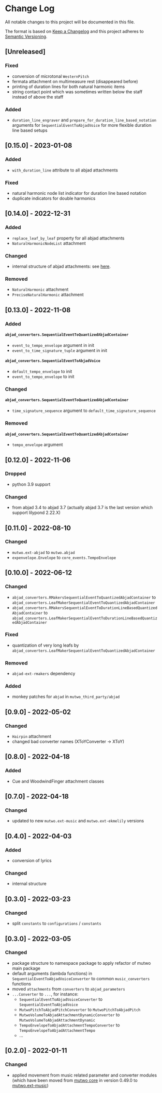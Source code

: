 # Change Log

All notable changes to this project will be documented in this file.

The format is based on [Keep a Changelog](http://keepachangelog.com/)
and this project adheres to [Semantic Versioning](http://semver.org/).

## [Unreleased]

### Fixed
- conversion of microtonal `WesternPitch`
- fermata attachment on multimeasure rest (disappeared before)
- printing of duration lines for both natural harmonic items
- string contact point which was sometimes written below the staff instead of above the staff

### Added
- `duration_line_engraver` and `prepare_for_duration_line_based_notation` arguments for `SequentialEventToAbjadVoice` for more flexible duration line based setups


## [0.15.0] - 2023-01-08

### Added
- `with_duration_line` attribute to all abjad attachments

### Fixed
- natural harmonic node list indicator for duration line based notation
- duplicate indicators for double harmonics


## [0.14.0] - 2022-12-31

### Added
- `replace_leaf_by_leaf` property for all abjad attachments
- `NaturalHarmonicNodeList` attachment

### Changed
- internal structure of abjad attachments: see [here](https://github.com/mutwo-org/mutwo.abjad/commit/7a6dcfb3969349a3c867bf808f214e005a0bd472).

### Removed
- `NaturalHarmonic` attachment
- `PreciseNaturalHarmonic` attachment


## [0.13.0] - 2022-11-08

### Added

#### `abjad_converters.SequentialEventToQuantizedAbjadContainer`
- `event_to_tempo_envelope` argument in init
- `event_to_time_signature_tuple` argument in init

#### `abjad_converters.SequentialEventToAbjadVoice`
- `default_tempo_envelope` to init
- `event_to_tempo_envelope` to init

### Changed
#### `abjad_converters.SequentialEventToQuantizedAbjadContainer`
- `time_signature_sequence` argument to `default_time_signature_sequence`

### Removed
#### `abjad_converters.SequentialEventToQuantizedAbjadContainer`
- `tempo_envelope` argument


## [0.12.0] - 2022-11-06

### Dropped
- python 3.9 support

### Changed
- from abjad 3.4 to abjad 3.7 (actually abjad 3.7 is the last version which support lilypond 2.22.X)


## [0.11.0] - 2022-08-10

### Changed
- `mutwo.ext-abjad` to `mutwo.abjad`
- `expenvelope.Envelope` to `core_events.TempoEnvelope`


## [0.10.0] - 2022-06-12

### Changed
- `abjad_converters.RMakersSequentialEventToQuantizedAbjadContainer` to `abjad_converters.LeafMakerSequentialEventToQuantizedAbjadContainer`
- `abjad_converters.RMakersSequentialEventToDurationLineBasedQuantizedAbjadContainer` to `abjad_converters.LeafMakerSequentialEventToDurationLineBasedQuantizedAbjadContainer`

### Fixed
- quantization of very long leafs by `abjad_converters.LeafMakerSequentialEventToQuantizedAbjadContainer`

### Removed
- `abjad-ext-rmakers` dependency

### Added
- monkey patches for `abjad` in `mutwo_third_party/abjad`


## [0.9.0] - 2022-05-02

### Changed
- `Hairpin` attachment
- changed bad converter names (XToYConverter -> XToY)


## [0.8.0] - 2022-04-18

### Added
- Cue and WoodwindFinger attachment classes


## [0.7.0] - 2022-04-18

### Changed
- updated to new `mutwo.ext-music` and `mutwo.ext-ekmelily` versions


## [0.4.0] - 2022-04-03

### Added
- conversion of lyrics

### Changed
- internal structure


## [0.3.0] - 2022-03-23

### Changed
- split `constants` to `configurations` / `constants`

## [0.3.0] - 2022-03-05

### Changed
- package structure to namespace package to apply refactor of mutwo main package
- default arguments (lambda functions) in `SequentialEventToAbjadVoiceConverter` to common `music_converters` functions
- moved `attachments` from `converters` to `abjad_parameters`
- `...Converter` to `...`, for instance:
    - `SequentialEventToAbjadVoiceConverter` to `SequentialEventToAbjadVoice`
    - `MutwoPitchToAbjadPitchConverter` to `MutwoPitchToAbjadPitch`
    - `MutwoVolumeToAbjadAttachmentDynamicConverter` to `MutwoVolumeToAbjadAttachmentDynamic`
    - `TempoEnvelopeToAbjadAttachmentTempoConverter` to `TempoEnvelopeToAbjadAttachmentTempo`
    - ...


## [0.2.0] - 2022-01-11

### Changed
- applied movement from music related parameter and converter modules (which have been moved from [mutwo core](https://github.com/mutwo-org/mutwo) in version 0.49.0 to [mutwo.ext-music](https://github.com/mutwo-org/mutwo.ext-music))

